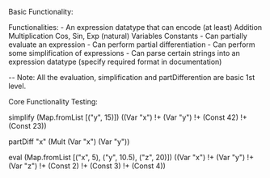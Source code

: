 Basic Functionality:

Functionalities:
	- An expression datatype that can encode (at least)
			Addition
			Multiplication
			Cos, Sin, Exp (natural)
			Variables
			Constants
	- Can partially evaluate an expression
	- Can perform partial differentiation
	- Can perform some simplification of expressions
	- Can parse certain strings into an expression datatype (specify required format in documentation)

-- Note: All the evaluation, simplification and partDifferention are basic 1st level.


Core Functionality Testing:

simplify (Map.fromList [("y", 15)]) ((Var "x")  !+ (Var "y") !+ (Const 42) !+ (Const 23))

partDiff "x" (Mult (Var "x") (Var "y"))

eval (Map.fromList [("x", 5), ("y", 10.5), ("z", 20)]) ((Var "x") !+ (Var "y") !+ (Var "z") !+ (Const 2) !+ (Const 3) !+ (Const 4))
